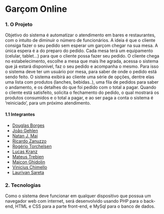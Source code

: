 # Garçom Online

<h3>
1.	O Projeto
</h3>

Objetivo do sistema é automatizar o atendimento em bares e restaurantes, com o intuito de diminuir o número de funcionários. A ideia é que o cliente consiga fazer o seu pedido sem esperar um garçom chegar na sua mesa. A única espera é a do preparo do pedido. Cada mesa terá um equipamento (celular, tablet...) para que o cliente possa fazer seu pedido. O cliente chega no estabelecimento, escolhe a mesa que mais lhe agrada, acessa o sistema que já estará disponível, faz o seu pedido e acompanha o mesmo. Para isso o sistema deve ter um usuário por mesa, para saber de onde o pedido está sendo feito. O sistema exibirá ao cliente uma série de opções, dentre elas uma lista com produtos (lanches, bebidas..), uma fila de pedidos para saber o andamento, e os detalhes do que foi pedido com o total a pagar. Quando o cliente está satisfeito, solicita o fechamento do pedido, o qual mostrará os produtos consumidos e o total a pagar, e ao ser paga a conta o sistema é ‘reiniciado’, para um próximo atendimento.

<h4>1.1	Integrantes</h4>

-  [Douglas Borges](https://github.com/douglasbb)
-  [João Gehlen](https://github.com/joaogehlen91)
-  [Natan J. Mai](https://github.com/NatanJMai)
-  [Ricardo Zanuzzo](https://github.com/zanuzzorz)
-  [Rogério Torchelsen](https://github.com/RogerioSchmidt)
-  [Lucas Kranz](https://github.com/lucaskranz)
-  [Mateus Trebien](https://github.com/mateustrebien)
-  [Maicon Ghidolin](https://github.com/maiconlee)
-  [Vinicius Chimello](https://github.com/joaogehlen91)
-  [Laurivan Sareta](https://github.com/laurivansareta)
	
<h3>2.	Tecnologias</h3>

Como o sistema deve funcionar em qualquer dispositivo que possua um navegador web com internet, será desenvolvido usando PHP para o back-end, HTML e CSS para a parte front-end, e MySql para o banco de dados. 
